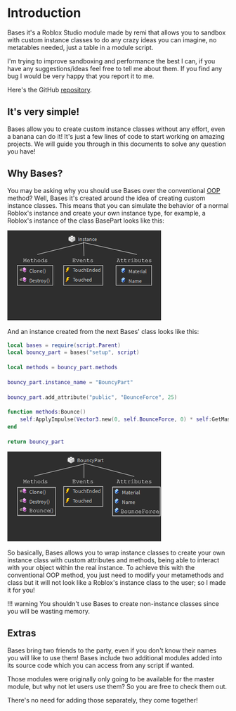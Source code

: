 # Introduction

Bases it's a Roblox Studio module made by remi that allows you to sandbox with custom instance classes to do any crazy ideas you can imagine, no metatables needed, just a table in a module script.

I'm trying to improve sandboxing and performance the best I can, if you have any suggestions/ideas feel free to tell me about them. If you find any bug I would be very happy that you report it to me.

Here's the GitHub [repository](https://github.com/remideas/Bases).

## It's very simple!

Bases allow you to create custom instance classes without any effort, even a banana can do it! It's just a few lines of code to start working on amazing projects. We will guide you
through in this documents to solve any question you have!

## Why Bases?

You may be asking why you should use Bases over the conventional [OOP](https://en.wikipedia.org/wiki/Object-oriented_programming) method? Well, Bases it's created around the idea of creating custom instance classes. This means that you can simulate the
behavior of a normal Roblox's instance and create your own instance type, for example, a Roblox's instance of the class BasePart looks like this:

![roblox instance](https://github.com/remideas/Bases/blob/main/images/BasePartClass.png?raw=true)

And an instance created from the next Bases' class looks like this:

```lua
local bases = require(script.Parent)
local bouncy_part = bases("setup", script)

local methods = bouncy_part.methods

bouncy_part.instance_name = "BouncyPart"

bouncy_part.add_attribute("public", "BounceForce", 25)

function methods:Bounce()
	self:ApplyImpulse(Vector3.new(0, self.BounceForce, 0) * self:GetMass() * 3)
end

return bouncy_part
```

![bases instance](https://github.com/remideas/Bases/blob/main/images/BouncyPartClass.png?raw=true)

So basically, Bases allows you to wrap instance classes to create your own instance class with custom attributes and methods, being able to interact with your object within the real instance.
To achieve this with the conventional OOP method, you just need to modify your metamethods and class but it will not look like a Roblox's instance class to the user; so I made it for you!

!!! warning
	You shouldn't use Bases to create non-instance classes since you will be wasting memory.
	
## Extras

Bases bring two friends to the party, even if you don't know their names you will like to use them! Bases include two additional modules added into its source code which you can access from any script if wanted.

Those modules were originally only going to be available for the master module, but why not let users use them? So you are free to check them out.

There's no need for adding those separately, they come together!